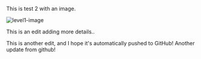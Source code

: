 This is test 2 with an image.

![level1-image](https://pbs.twimg.com/profile_images/1012378822425972736/kNKD0JJp_400x400.jpg)

This is an edit adding more details..

This is another edit, and I hope it's automatically pushed to GitHub! Another update from github!